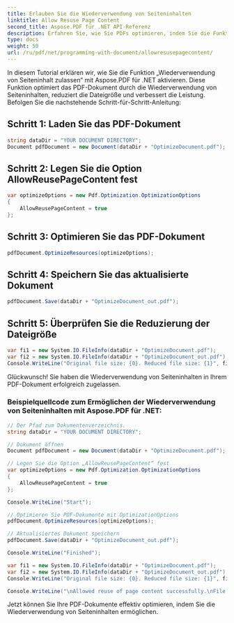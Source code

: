 ```yaml
---
title: Erlauben Sie die Wiederverwendung von Seiteninhalten
linktitle: Allow Resuse Page Content
second_title: Aspose.PDF für .NET API-Referenz
description: Erfahren Sie, wie Sie PDFs optimieren, indem Sie die Funktion „Wiederverwendung von Seiteninhalten zulassen“ mit Aspose.PDF für .NET aktivieren. Reduzieren Sie die Dateigröße und verbessern Sie die Leistung.
type: docs
weight: 50
url: /ru/pdf/net/programming-with-document/allowresusepagecontent/
---
```


In diesem Tutorial erklären wir, wie Sie die Funktion „Wiederverwendung von Seiteninhalt zulassen“ mit Aspose.PDF für .NET aktivieren. Diese Funktion optimiert das PDF-Dokument durch die Wiederverwendung von Seiteninhalten, reduziert die Dateigröße und verbessert die Leistung. Befolgen Sie die nachstehende Schritt-für-Schritt-Anleitung:

## Schritt 1: Laden Sie das PDF-Dokument

```csharp
string dataDir = "YOUR DOCUMENT DIRECTORY";
Document pdfDocument = new Document(dataDir + "OptimizeDocument.pdf");
```

## Schritt 2: Legen Sie die Option AllowReusePageContent fest

```csharp
var optimizeOptions = new Pdf.Optimization.OptimizationOptions
{
    AllowReusePageContent = true
};
```

## Schritt 3: Optimieren Sie das PDF-Dokument

```csharp
pdfDocument.OptimizeResources(optimizeOptions);
```

## Schritt 4: Speichern Sie das aktualisierte Dokument

```csharp
pdfDocument.Save(dataDir + "OptimizeDocument_out.pdf");
```

## Schritt 5: Überprüfen Sie die Reduzierung der Dateigröße

```csharp
var fi1 = new System.IO.FileInfo(dataDir + "OptimizeDocument.pdf");
var fi2 = new System.IO.FileInfo(dataDir + "OptimizeDocument_out.pdf");
Console.WriteLine("Original file size: {0}. Reduced file size: {1}", fi1.Length, fi2.Length);
```

Glückwunsch! Sie haben die Wiederverwendung von Seiteninhalten in Ihrem PDF-Dokument erfolgreich zugelassen.

### Beispielquellcode zum Ermöglichen der Wiederverwendung von Seiteninhalten mit Aspose.PDF für .NET:

```csharp
// Der Pfad zum Dokumentenverzeichnis.
string dataDir = "YOUR DOCUMENT DIRECTORY";

// Dokument öffnen
Document pdfDocument = new Document(dataDir + "OptimizeDocument.pdf");

// Legen Sie die Option „AllowReusePageContent“ fest
var optimizeOptions = new Pdf.Optimization.OptimizationOptions
{
    AllowReusePageContent = true
};

Console.WriteLine("Start");

// Optimieren Sie PDF-Dokumente mit OptimizationOptions
pdfDocument.OptimizeResources(optimizeOptions);

// Aktualisiertes Dokument speichern
pdfDocument.Save(dataDir + "OptimizeDocument_out.pdf");

Console.WriteLine("Finished");

var fi1 = new System.IO.FileInfo(dataDir + "OptimizeDocument.pdf");
var fi2 = new System.IO.FileInfo(dataDir + "OptimizeDocument_out.pdf");
Console.WriteLine("Original file size: {0}. Reduced file size: {1}", fi1.Length, fi2.Length);

Console.WriteLine("\nAllowed reuse of page content successfully.\nFile saved at " + dataDir);
```

Jetzt können Sie Ihre PDF-Dokumente effektiv optimieren, indem Sie die Wiederverwendung von Seiteninhalten ermöglichen.
